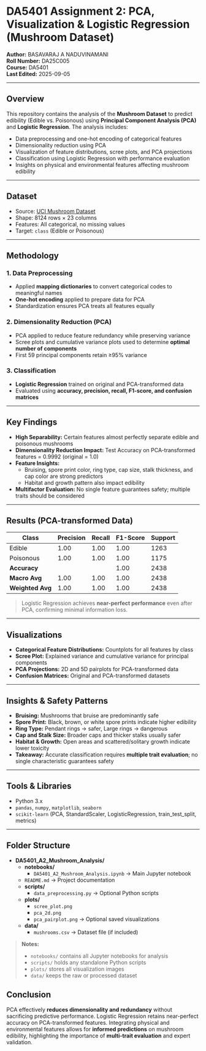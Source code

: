 # DA5401 Assignment 2: PCA, Visualization & Logistic Regression (Mushroom Dataset)

**Author:** BASAVARAJ A NADUVINAMANI  
**Roll Number:** DA25C005  
**Course:** DA5401  
**Last Edited:** 2025-09-05  

---

## Overview

This repository contains the analysis of the **Mushroom Dataset** to predict edibility (Edible vs. Poisonous) using **Principal Component Analysis (PCA)** and **Logistic Regression**. The analysis includes:

- Data preprocessing and one-hot encoding of categorical features  
- Dimensionality reduction using PCA  
- Visualization of feature distributions, scree plots, and PCA projections  
- Classification using Logistic Regression with performance evaluation  
- Insights on physical and environmental features affecting mushroom edibility  

---

## Dataset

- Source: [UCI Mushroom Dataset](https://www.kaggle.com/uciml/mushroom-classification)  
- Shape: 8124 rows × 23 columns  
- Features: All categorical, no missing values  
- Target: `class` (Edible or Poisonous)  

---

## Methodology

### 1. Data Preprocessing
- Applied **mapping dictionaries** to convert categorical codes to meaningful names  
- **One-hot encoding** applied to prepare data for PCA  
- Standardization ensures PCA treats all features equally  

### 2. Dimensionality Reduction (PCA)
- PCA applied to reduce feature redundancy while preserving variance  
- Scree plots and cumulative variance plots used to determine **optimal number of components**  
- First 59 principal components retain ≥95% variance  

### 3. Classification
- **Logistic Regression** trained on original and PCA-transformed data  
- Evaluated using **accuracy, precision, recall, F1-score, and confusion matrices**  

---

## Key Findings

- **High Separability:** Certain features almost perfectly separate edible and poisonous mushrooms  
- **Dimensionality Reduction Impact:** Test Accuracy on PCA-transformed features = 0.9992 (original = 1.0)  
- **Feature Insights:**  
  - Bruising, spore print color, ring type, cap size, stalk thickness, and cap color are strong predictors  
  - Habitat and growth pattern also impact edibility  
- **Multifactor Evaluation:** No single feature guarantees safety; multiple traits should be considered  

---

## Results (PCA-transformed Data)

| Class      | Precision | Recall | F1-Score | Support |
|------------|-----------|--------|----------|---------|
| Edible     | 1.00      | 1.00   | 1.00     | 1263    |
| Poisonous  | 1.00      | 1.00   | 1.00     | 1175    |
| **Accuracy** |           |        | 1.00     | 2438    |
| **Macro Avg** | 1.00      | 1.00   | 1.00     | 2438    |
| **Weighted Avg** | 1.00      | 1.00   | 1.00     | 2438    |

> Logistic Regression achieves **near-perfect performance** even after PCA, confirming minimal information loss.

---

## Visualizations

- **Categorical Feature Distributions:** Countplots for all features by class  
- **Scree Plot:** Explained variance and cumulative variance for principal components  
- **PCA Projections:** 2D and 5D pairplots for PCA-transformed data  
- **Confusion Matrices:** Original and PCA-transformed datasets  

---

## Insights & Safety Patterns

- **Bruising:** Mushrooms that bruise are predominantly safe  
- **Spore Print:** Black, brown, or white spore prints indicate higher edibility  
- **Ring Type:** Pendant rings → safer, Large rings → dangerous  
- **Cap and Stalk Size:** Broader caps and thicker stalks usually safer  
- **Habitat & Growth:** Open areas and scattered/solitary growth indicate lower toxicity  
- **Takeaway:** Accurate classification requires **multiple trait evaluation**; no single characteristic guarantees safety  

---

## Tools & Libraries

- Python 3.x  
- `pandas`, `numpy`, `matplotlib`, `seaborn`  
- `scikit-learn` (PCA, StandardScaler, LogisticRegression, train_test_split, metrics)  

---
## Folder Structure

- **DA5401_A2_Mushroom_Analysis/**
  - **notebooks/**
    - `DA5401_A2_Mushroom_Analysis.ipynb` → Main Jupyter notebook
  - `README.md` → Project documentation
  - **scripts/**
    - `data_preprocessing.py` → Optional Python scripts
  - **plots/**
    - `scree_plot.png`
    - `pca_2d.png`
    - `pca_pairplot.png` → Optional saved visualizations
  - **data/**
    - `mushrooms.csv` → Dataset file (if included)

> **Notes:**  
> - `notebooks/` contains all Jupyter notebooks for analysis  
> - `scripts/` holds any standalone Python scripts  
> - `plots/` stores all visualization images  
> - `data/` keeps the raw or processed dataset

## Conclusion

PCA effectively **reduces dimensionality and redundancy** without sacrificing predictive performance. Logistic Regression retains near-perfect accuracy on PCA-transformed features. Integrating physical and environmental features allows for **informed predictions** on mushroom edibility, highlighting the importance of **multi-trait evaluation** and expert validation.

